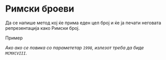 # Римски броеви

Да се напише метод кој ќе прима еден цел број и ќе ја печати неговата репрезентација како Римски број.

Пример

_Aко ако се повика со парамететар `1998`, излезот треба да биде `MCMXCVIII`._